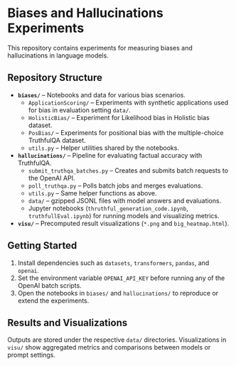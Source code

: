 # Biases and Hallucinations Experiments

This repository contains experiments for measuring biases and hallucinations in language models.

## Repository Structure

- **`biases/`** – Notebooks and data for various bias scenarios.
  - `ApplicationScoring/` – Experiments with synthetic applications used for bias in evaluation setting `data/`.
  - `HolisticBias/` – Experiment for Likelihood bias in Holistic bias dataset.
  - `PosBias/` – Experiments for positional bias with the multiple-choice TruthfulQA dataset.
  - `utils.py` – Helper utilities shared by the notebooks.
- **`hallucinations/`** – Pipeline for evaluating factual accuracy with TruthfulQA.
  - `submit_truthqa_batches.py` – Creates and submits batch requests to the OpenAI API.
  - `poll_truthqa.py` – Polls batch jobs and merges evaluations.
  - `utils.py` – Same helper functions as above.
  - `data/` – gzipped JSONL files with model answers and evaluations.
  - Jupyter notebooks (`thruthful_generation_code.ipynb`, `truthfullEval.ipynb`) for running models and visualizing metrics.
- **`visu/`** – Precomputed result visualizations (`*.png` and `big_heatmap.html`).

## Getting Started

1. Install dependencies such as `datasets`, `transformers`, `pandas`, and `openai`.
2. Set the environment variable `OPENAI_API_KEY` before running any of the OpenAI batch scripts.
3. Open the notebooks in `biases/` and `hallucinations/` to reproduce or extend the experiments.

## Results and Visualizations

Outputs are stored under the respective `data/` directories. Visualizations in `visu/` show aggregated metrics and comparisons between models or prompt settings.